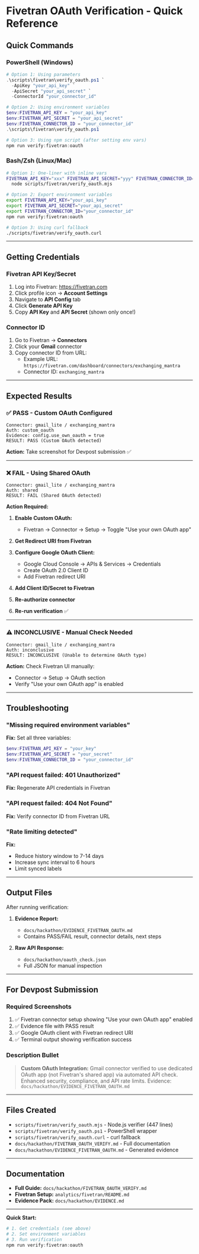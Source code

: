 # Fivetran OAuth Verification - Quick Reference

## Quick Commands

### PowerShell (Windows)

```powershell
# Option 1: Using parameters
.\scripts\fivetran\verify_oauth.ps1 `
  -ApiKey "your_api_key" `
  -ApiSecret "your_api_secret" `
  -ConnectorId "your_connector_id"

# Option 2: Using environment variables
$env:FIVETRAN_API_KEY = "your_api_key"
$env:FIVETRAN_API_SECRET = "your_api_secret"
$env:FIVETRAN_CONNECTOR_ID = "your_connector_id"
.\scripts\fivetran\verify_oauth.ps1

# Option 3: Using npm script (after setting env vars)
npm run verify:fivetran:oauth
```

### Bash/Zsh (Linux/Mac)

```bash
# Option 1: One-liner with inline vars
FIVETRAN_API_KEY="xxx" FIVETRAN_API_SECRET="yyy" FIVETRAN_CONNECTOR_ID="zzz" \
  node scripts/fivetran/verify_oauth.mjs

# Option 2: Export environment variables
export FIVETRAN_API_KEY="your_api_key"
export FIVETRAN_API_SECRET="your_api_secret"
export FIVETRAN_CONNECTOR_ID="your_connector_id"
npm run verify:fivetran:oauth

# Option 3: Using curl fallback
./scripts/fivetran/verify_oauth.curl
```

---

## Getting Credentials

### Fivetran API Key/Secret

1. Log into Fivetran: https://fivetran.com
2. Click profile icon → **Account Settings**
3. Navigate to **API Config** tab
4. Click **Generate API Key**
5. Copy **API Key** and **API Secret** (shown only once!)

### Connector ID

1. Go to Fivetran → **Connectors**
2. Click your **Gmail** connector
3. Copy connector ID from URL:
   - Example URL: `https://fivetran.com/dashboard/connectors/exchanging_mantra`
   - Connector ID: `exchanging_mantra`

---

## Expected Results

### ✅ PASS - Custom OAuth Configured

```
Connector: gmail_lite / exchanging_mantra
Auth: custom_oauth
Evidence: config.use_own_oauth = true
RESULT: PASS (Custom OAuth detected)
```

**Action:** Take screenshot for Devpost submission ✅

---

### ❌ FAIL - Using Shared OAuth

```
Connector: gmail_lite / exchanging_mantra
Auth: shared
RESULT: FAIL (Shared OAuth detected)
```

**Action Required:**

1. **Enable Custom OAuth:**
   - Fivetran → Connector → Setup → Toggle "Use your own OAuth app"
   
2. **Get Redirect URI from Fivetran**
   
3. **Configure Google OAuth Client:**
   - Google Cloud Console → APIs & Services → Credentials
   - Create OAuth 2.0 Client ID
   - Add Fivetran redirect URI
   
4. **Add Client ID/Secret to Fivetran**
   
5. **Re-authorize connector**
   
6. **Re-run verification** ✅

---

### ⚠️ INCONCLUSIVE - Manual Check Needed

```
Connector: gmail_lite / exchanging_mantra
Auth: inconclusive
RESULT: INCONCLUSIVE (Unable to determine OAuth type)
```

**Action:** Check Fivetran UI manually:
- Connector → Setup → OAuth section
- Verify "Use your own OAuth app" is enabled

---

## Troubleshooting

### "Missing required environment variables"

**Fix:** Set all three variables:
```powershell
$env:FIVETRAN_API_KEY = "your_key"
$env:FIVETRAN_API_SECRET = "your_secret"
$env:FIVETRAN_CONNECTOR_ID = "your_connector_id"
```

### "API request failed: 401 Unauthorized"

**Fix:** Regenerate API credentials in Fivetran

### "API request failed: 404 Not Found"

**Fix:** Verify connector ID from Fivetran URL

### "Rate limiting detected"

**Fix:**
- Reduce history window to 7-14 days
- Increase sync interval to 6 hours
- Limit synced labels

---

## Output Files

After running verification:

1. **Evidence Report:**
   - `docs/hackathon/EVIDENCE_FIVETRAN_OAUTH.md`
   - Contains PASS/FAIL result, connector details, next steps

2. **Raw API Response:**
   - `docs/hackathon/oauth_check.json`
   - Full JSON for manual inspection

---

## For Devpost Submission

### Required Screenshots

1. ✅ Fivetran connector setup showing "Use your own OAuth app" enabled
2. ✅ Evidence file with PASS result
3. ✅ Google OAuth client with Fivetran redirect URI
4. ✅ Terminal output showing verification success

### Description Bullet

> **Custom OAuth Integration:** Gmail connector verified to use dedicated OAuth app (not Fivetran's shared app) via automated API check. Enhanced security, compliance, and API rate limits. Evidence: `docs/hackathon/EVIDENCE_FIVETRAN_OAUTH.md`

---

## Files Created

- `scripts/fivetran/verify_oauth.mjs` - Node.js verifier (447 lines)
- `scripts/fivetran/verify_oauth.ps1` - PowerShell wrapper
- `scripts/fivetran/verify_oauth.curl` - curl fallback
- `docs/hackathon/FIVETRAN_OAUTH_VERIFY.md` - Full documentation
- `docs/hackathon/EVIDENCE_FIVETRAN_OAUTH.md` - Generated evidence

---

## Documentation

- **Full Guide:** `docs/hackathon/FIVETRAN_OAUTH_VERIFY.md`
- **Fivetran Setup:** `analytics/fivetran/README.md`
- **Evidence Pack:** `docs/hackathon/EVIDENCE.md`

---

**Quick Start:**
```powershell
# 1. Get credentials (see above)
# 2. Set environment variables
# 3. Run verification
npm run verify:fivetran:oauth
```
